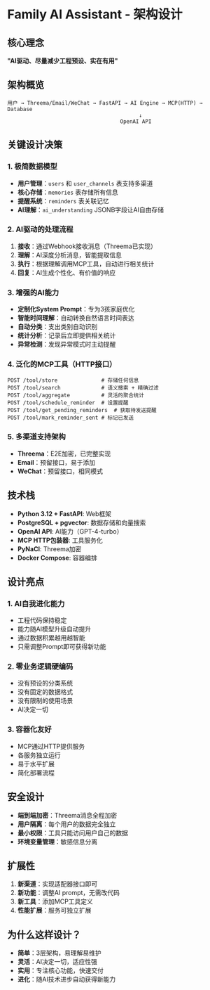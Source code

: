 # Family AI Assistant - 架构设计

## 核心理念

**"AI驱动、尽量减少工程预设、实在有用"**

## 架构概览

```
用户 → Threema/Email/WeChat → FastAPI → AI Engine → MCP(HTTP) → Database
                                          ↓
                                    OpenAI API
```

## 关键设计决策

### 1. 极简数据模型
- **用户管理**：`users` 和 `user_channels` 表支持多渠道
- **核心存储**：`memories` 表存储所有信息
- **提醒系统**：`reminders` 表关联记忆
- **AI理解**：`ai_understanding` JSONB字段让AI自由存储

### 2. AI驱动的处理流程
1. **接收**：通过Webhook接收消息（Threema已实现）
2. **理解**：AI深度分析消息，智能提取信息
3. **执行**：根据理解调用MCP工具，自动进行相关统计
4. **回复**：AI生成个性化、有价值的响应

### 3. 增强的AI能力
- **定制化System Prompt**：专为3孩家庭优化
- **智能时间理解**：自动转换自然语言时间表达
- **自动分类**：支出类别自动识别
- **统计分析**：记录后立即提供相关统计
- **异常检测**：发现异常模式时主动提醒

### 4. 泛化的MCP工具（HTTP接口）
```
POST /tool/store              # 存储任何信息
POST /tool/search             # 语义搜索 + 精确过滤
POST /tool/aggregate          # 灵活的聚合统计
POST /tool/schedule_reminder  # 设置提醒
POST /tool/get_pending_reminders  # 获取待发送提醒
POST /tool/mark_reminder_sent # 标记已发送
```

### 5. 多渠道支持架构
- **Threema**：E2E加密，已完整实现
- **Email**：预留接口，易于添加
- **WeChat**：预留接口，相同模式

## 技术栈

- **Python 3.12 + FastAPI**: Web框架
- **PostgreSQL + pgvector**: 数据存储和向量搜索
- **OpenAI API**: AI能力（GPT-4-turbo）
- **MCP HTTP包装器**: 工具服务化
- **PyNaCl**: Threema加密
- **Docker Compose**: 容器编排

## 设计亮点

### 1. AI自我进化能力
- 工程代码保持稳定
- 能力随AI模型升级自动提升
- 通过数据积累越用越智能
- 只需调整Prompt即可获得新功能

### 2. 零业务逻辑硬编码
- 没有预设的分类系统
- 没有固定的数据格式
- 没有限制的使用场景
- AI决定一切

### 3. 容器化友好
- MCP通过HTTP提供服务
- 各服务独立运行
- 易于水平扩展
- 简化部署流程

## 安全设计

- **端到端加密**：Threema消息全程加密
- **用户隔离**：每个用户的数据完全独立
- **最小权限**：工具只能访问用户自己的数据
- **环境变量管理**：敏感信息分离

## 扩展性

1. **新渠道**：实现适配器接口即可
2. **新功能**：调整AI prompt，无需改代码
3. **新工具**：添加MCP工具定义
4. **性能扩展**：服务可独立扩展

## 为什么这样设计？

- **简单**：3层架构，易理解易维护
- **灵活**：AI决定一切，适应性强
- **实用**：专注核心功能，快速交付
- **进化**：随AI技术进步自动获得新能力 